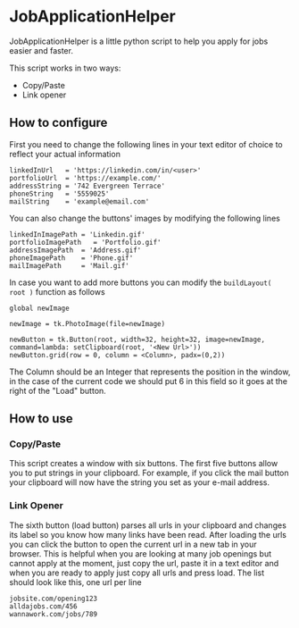# JobApplicationHelper
JobApplicationHelper is a little python script to help you apply for jobs easier and faster. 

This script works in two ways:
- Copy/Paste
- Link opener

## How to configure
First you need to change the following lines in your text editor of choice to reflect your actual information
```
linkedInUrl   = 'https://linkedin.com/in/<user>'
portfolioUrl  = 'https://example.com/'
addressString = '742 Evergreen Terrace'
phoneString   = '5559025'
mailString    = 'example@email.com'
```
You can also change the buttons' images by modifying the following lines
```
linkedInImagePath = 'Linkedin.gif'
portfolioImagePath   = 'Portfolio.gif'
addressImagePath  = 'Address.gif'
phoneImagePath    = 'Phone.gif'
mailImagePath     = 'Mail.gif'
```
In case you want to add more buttons you can modify the `buildLayout( root )` function as follows
```
global newImage

newImage = tk.PhotoImage(file=newImage)

newButton = tk.Button(root, width=32, height=32, image=newImage, command=lambda: setClipboard(root, '<New Url>'))
newButton.grid(row = 0, column = <Column>, padx=(0,2))
```
The Column should be an Integer that represents the position in the window, in the case of the current code we should put 6 in this field so it goes at the right of the "Load" button.

## How to use

### Copy/Paste
This script creates a window with six buttons. The first five buttons allow you to put strings in your clipboard. For example, if you click the mail button your clipboard will now have the string you set as your e-mail address.

### Link Opener
The sixth button (load button) parses all urls in your clipboard and changes its label so you know how many links have been read.
After loading the urls you can click the button to open the current url in a new tab in your browser. This is helpful when you are looking at many job openings but cannot apply at the moment, just copy the url, paste it in a text editor and when you are ready to apply just copy all urls and press load.
The list should look like this, one url per line
```
jobsite.com/opening123
alldajobs.com/456
wannawork.com/jobs/789
```
